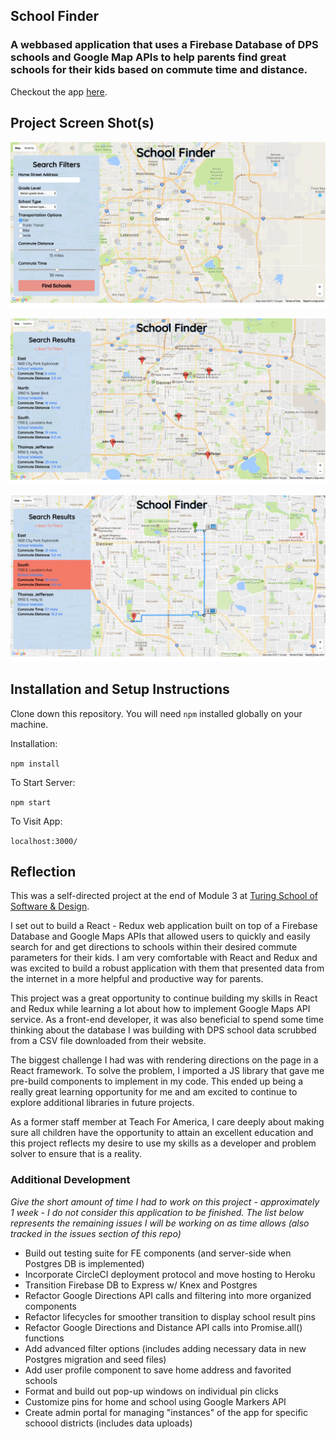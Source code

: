 ## School Finder
### A webbased application that uses a Firebase Database of DPS schools and Google Map APIs to help parents find great schools for their kids based on commute time and distance.

Checkout the app [here](https://denver-school-finder.herokuapp.com/).

## Project Screen Shot(s)

![My image](./screenshots/school_finder_welcome.png)

![My image](./screenshots/school_results.png)

![My image](./screenshots/school_directions.png)

## Installation and Setup Instructions

Clone down this repository. You will need `npm` installed globally on your machine.  

Installation:

`npm install`  

<!-- To Run Test Suite: //tests will be pushed up shortly -->

<!-- `npm test`   -->

To Start Server:

`npm start`  

To Visit App:

`localhost:3000/`  

## Reflection

This was a self-directed project at the end of Module 3 at [Turing School of Software & Design](www.turing.io).  

I set out to build a React - Redux web application built on top of a Firebase Database and Google Maps APIs that allowed users to quickly and easily search for and get directions to schools within their desired commute parameters for their kids. I am very comfortable with React and Redux and was excited to build a robust application with them that presented data from the internet in a more helpful and productive way for parents.

This project was a great opportunity to continue building my skills in React and Redux while learning a lot about how to implement Google Maps API service.  As a front-end developer, it was also beneficial to spend some time thinking about the database I was building with DPS school data scrubbed from a CSV file downloaded from their website.

The biggest challenge I had was with rendering directions on the page in a React framework.  To solve the problem, I imported a JS library that gave me pre-build components to implement in my code. This ended up being a really great learning opportunity for me and  am excited to continue to explore additional libraries in future projects.

As a former staff member at Teach For America, I care deeply about making sure all children have the opportunity to attain an excellent education and this project reflects my desire to use my skills as a developer and problem solver to ensure that is a reality.

### Additional Development 
_Give the short amount of time I had to work on this project - approximately 1 week - I do not consider this application to be finished.  The list below represents the remaining issues I will be working on as time allows (also tracked in the issues section of this repo)_
- Build out testing suite for FE components (and server-side when Postgres DB is implemented)
- Incorporate CircleCI deployment protocol and move hosting to Heroku
- Transition Firebase DB to Express w/ Knex and Postgres
- Refactor Google Directions API calls and filtering into more organized components
- Refactor lifecycles for smoother transition to display school result pins
- Refactor Google Directions and Distance API calls into Promise.all() functions
- Add advanced filter options (includes adding necessary data in new Postgres migration and seed files)
- Add user profile component to save home address and favorited schools
- Format and build out pop-up windows on individual pin clicks
- Customize pins for home and school using Google Markers API
- Create admin portal for managing "instances" of the app for specific schoool districts (includes data uploads)

